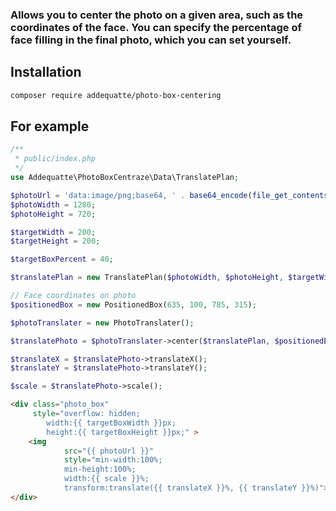 ### Allows you to center the photo on a given area, such as the coordinates of the face. You can specify the percentage of face filling in the final photo, which you can set yourself.

## Installation
 ```bash	
 composer require addequatte/photo-box-centering
 ```

## For example

```php
/**
 * public/index.php
 */
use Addequatte\PhotoBoxCentraze\Data\TranslatePlan;

$photoUrl = 'data:image/png;base64, ' . base64_encode(file_get_contents(__DIR__ . '/pic.jpg'));
$photoWidth = 1280;
$photoHeight = 720;

$targetWidth = 200;
$targetHeight = 200;

$targetBoxPercent = 40;

$translatePlan = new TranslatePlan($photoWidth, $photoHeight, $targetWidth, $targetHeight, $targetBoxPercent);

// Face coordinates on photo
$positionedBox = new PositionedBox(635, 100, 785, 315);

$photoTranslater = new PhotoTranslater();

$translatePhoto = $photoTranslater->center($translatePlan, $positionedBox);

$translateX = $translatePhoto->translateX();
$translateY = $translatePhoto->translateY();

$scale = $translatePhoto->scale();

```
```html
<div class="photo_box" 
     style="overflow: hidden;
        width:{{ targetBoxWidth }}px;
        height:{{ targetBoxHeight }}px;" >
    <img 
            src="{{ photoUrl }}" 
            style="min-width:100%; 
            min-height:100%; 
            width:{{ scale }}%;
            transform:translate({{ translateX }}%, {{ translateY }}%)">
</div>
```